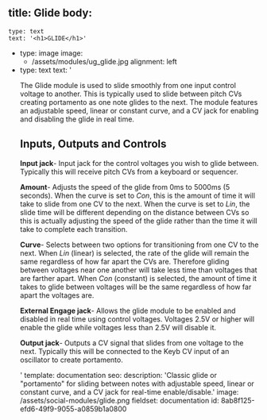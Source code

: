 title: Glide
body:
  -
    type: text
    text: '<h1>GLIDE</h1>'
  -
    type: image
    image:
      - /assets/modules/ug_glide.jpg
    alignment: left
  -
    type: text
    text: '<p>The Glide module is used to slide smoothly from one input control voltage to another. This is typically used to slide between pitch CVs creating portamento as one note glides to the next. The module features an adjustable speed, linear or constant curve, and a CV jack for enabling and disabling the glide in real time.</p><h2><strong>Inputs, Outputs and Controls</strong></h2><p><strong>Input jack</strong>- Input jack for the control voltages you wish to glide between. Typically this will receive pitch CVs from a keyboard or sequencer.&nbsp;&nbsp;</p><p><strong>Amount</strong>- Adjusts the speed of the glide from 0ms to 5000ms (5 seconds). When the curve is set to&nbsp;<em>Con</em>, this is the amount of time it will take to slide from one CV to the next. When the curve is set to <em>Lin</em>, the slide time will be different depending on the distance between CVs so this is actually adjusting the speed of the glide rather than the time it will take to complete each transition.</p><p><strong>Curve</strong>- Selects between two options for transitioning from one CV to the next. When <em>Lin</em> (linear) is selected, the rate of the glide will remain the same regardless of how far apart the CVs are. Therefore gliding between voltages near one another will take less time than voltages that are farther apart. When <em>Con</em> (constant) is selected, the amount of time it takes to glide between voltages will be the same regardless of how far apart the voltages are.<br></p><p><strong>External Engage jack</strong>- Allows the glide module to be enabled and disabled in real time using control voltages. Voltages 2.5V or higher will enable the glide while voltages less than 2.5V will disable it.<br></p><p><strong>Output jack</strong>- Outputs a CV signal that slides from one voltage to the next. Typically this will be connected to the Keyb CV input of an oscillator to create portamento.<br></p>'
template: documentation
seo:
  description: 'Classic glide or "portamento" for sliding between notes with adjustable speed, linear or constant curve, and a CV jack for real-time enable/disable.'
  image: /assets/social-modules/glide.png
fieldset: documentation
id: 8ab8f125-efd6-49f9-9055-a0859b1a0800
